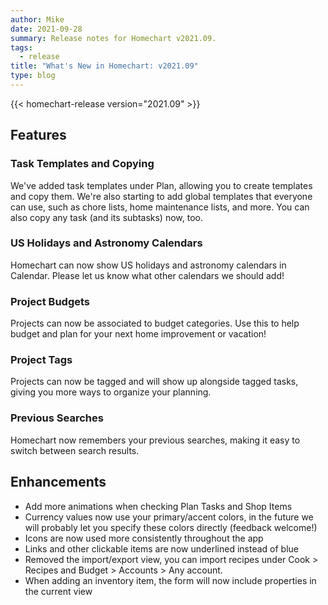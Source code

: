 ```yaml
---
author: Mike
date: 2021-09-28
summary: Release notes for Homechart v2021.09.
tags:
  - release
title: "What's New in Homechart: v2021.09"
type: blog
---
```


{{< homechart-release version="2021.09" >}}

## Features

### Task Templates and Copying

We've added task templates under Plan, allowing you to create templates and copy them. We're also starting to add global templates that everyone can use, such as chore lists, home maintenance lists, and more. You can also copy any task (and its subtasks) now, too.

### US Holidays and Astronomy Calendars

Homechart can now show US holidays and astronomy calendars in Calendar. Please let us know what other calendars we should add!

### Project Budgets

Projects can now be associated to budget categories. Use this to help budget and plan for your next home improvement or vacation!

### Project Tags

Projects can now be tagged and will show up alongside tagged tasks, giving you more ways to organize your planning.

### Previous Searches

Homechart now remembers your previous searches, making it easy to switch between search results.

## Enhancements

- Add more animations when checking Plan Tasks and Shop Items
- Currency values now use your primary/accent colors, in the future we will probably let you specify these colors directly (feedback welcome!)
- Icons are now used more consistently throughout the app
- Links and other clickable items are now underlined instead of blue
- Removed the import/export view, you can import recipes under Cook > Recipes and Budget > Accounts > Any account.
- When adding an inventory item, the form will now include properties in the current view
